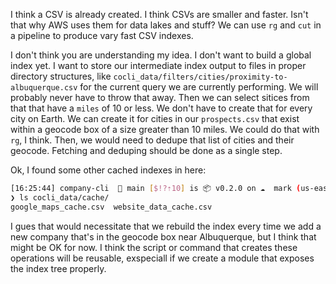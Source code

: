 I think a CSV is already created. I think CSVs are smaller and faster. Isn't that why AWS uses them for data lakes and stuff? We can use `rg` and `cut` in a pipeline to produce vary fast CSV indexes.

I don't think you are understanding my idea. I don't want to build a global index yet. I want to store our intermediate index output to files in proper directory structures, like `cocli_data/filters/cities/proximity-to-albuquerque.csv` for the current query we are currently performing. We will probably never have to throw that away. Then we can select sitices from that that have a `miles` of 10 or less. We don't have to create that for every city on Earth. We can create it for cities in our `prospects.csv` that exist within a geocode box of a size greater than 10 miles. We could do that with `rg`, I think. Then, we would need to dedupe that list of cities and their geocode. Fetching and deduping should be done as a single step.

Ok, I found some other cached indexes in here:

```sh
[16:25:44] company-cli   main [$!?⇡10] is 📦 v0.2.0 on ☁️  mark (us-east-1)
❯ ls cocli_data/cache/
google_maps_cache.csv  website_data_cache.csv
```

I gues that would necessitate that we rebuild the index every time we add a new company that's in the geocode box near Albuquerque, but I think that might be OK for now. I think the script or command that creates these operations will be reusable, exspeciall if we create a module that exposes the index tree properly.


